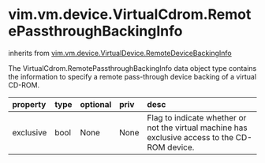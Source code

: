 vim.vm.device.VirtualCdrom.RemotePassthroughBackingInfo
=======================================================
inherits from [vim.vm.device.VirtualDevice.RemoteDeviceBackingInfo](docs/vim.vm.device.VirtualDevice.RemoteDeviceBackingInfo.md)


The VirtualCdrom.RemotePassthroughBackingInfo data object type   contains the information to specify a remote pass-through device   backing of a virtual CD-ROM.

| property | type | optional | priv | desc |
|:---------|:-----|:---------|:-----|:-----|
| exclusive | bool | None | None | Flag to indicate whether or not the virtual machine   has exclusive access to the CD-ROM device. |


